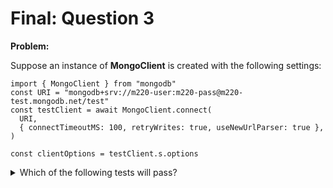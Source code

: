Final: Question 3
=================

**Problem:**

Suppose an instance of **MongoClient** is created with the following settings:

```
import { MongoClient } from "mongodb"
const URI = "mongodb+srv://m220-user:m220-pass@m220-test.mongodb.net/test"
const testClient = await MongoClient.connect(
  URI,
  { connectTimeoutMS: 100, retryWrites: true, useNewUrlParser: true },
)

const clientOptions = testClient.s.options
```

<details>
  <summary>Which of the following tests will pass?</summary>
   Answer: (X) expect(clientOptions.authSource).toBe("admin")
           (X) expect(clientOptions.retryWrites).toBe(true)
</details>
